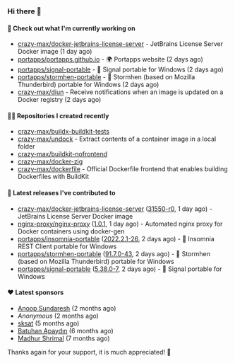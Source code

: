 ### Hi there 👋

#### 👷 Check out what I'm currently working on

- [crazy-max/docker-jetbrains-license-server](https://github.com/crazy-max/docker-jetbrains-license-server) - JetBrains License Server Docker image (1 day ago)
- [portapps/portapps.github.io](https://github.com/portapps/portapps.github.io) - 🌍 Portapps website (2 days ago)
- [portapps/signal-portable](https://github.com/portapps/signal-portable) - 🚀 Signal portable for Windows (2 days ago)
- [portapps/stormhen-portable](https://github.com/portapps/stormhen-portable) - 🚀 Stormhen (based on Mozilla Thunderbird) portable for Windows (2 days ago)
- [crazy-max/diun](https://github.com/crazy-max/diun) - Receive notifications when an image is updated on a Docker registry (2 days ago)

#### 👨‍💻 Repositories I created recently

- [crazy-max/buildx-buildkit-tests](https://github.com/crazy-max/buildx-buildkit-tests)
- [crazy-max/undock](https://github.com/crazy-max/undock) - Extract contents of a container image in a local folder
- [crazy-max/buildkit-nofrontend](https://github.com/crazy-max/buildkit-nofrontend)
- [crazy-max/docker-zig](https://github.com/crazy-max/docker-zig)
- [crazy-max/dockerfile](https://github.com/crazy-max/dockerfile) - Official Dockerfile frontend that enables building Dockerfiles with BuildKit

#### 🚀 Latest releases I've contributed to

- [crazy-max/docker-jetbrains-license-server](https://github.com/crazy-max/docker-jetbrains-license-server) ([31550-r0](https://github.com/crazy-max/docker-jetbrains-license-server/releases/tag/31550-r0), 1 day ago) - JetBrains License Server Docker image
- [nginx-proxy/nginx-proxy](https://github.com/nginx-proxy/nginx-proxy) ([1.0.1](https://github.com/nginx-proxy/nginx-proxy/releases/tag/1.0.1), 1 day ago) - Automated nginx proxy for Docker containers using docker-gen
- [portapps/insomnia-portable](https://github.com/portapps/insomnia-portable) ([2022.2.1-26](https://github.com/portapps/insomnia-portable/releases/tag/2022.2.1-26), 2 days ago) - 🚀 Insomnia REST Client portable for Windows
- [portapps/stormhen-portable](https://github.com/portapps/stormhen-portable) ([91.7.0-43](https://github.com/portapps/stormhen-portable/releases/tag/91.7.0-43), 2 days ago) - 🚀 Stormhen (based on Mozilla Thunderbird) portable for Windows
- [portapps/signal-portable](https://github.com/portapps/signal-portable) ([5.38.0-7](https://github.com/portapps/signal-portable/releases/tag/5.38.0-7), 2 days ago) - 🚀 Signal portable for Windows

#### ❤️ Latest sponsors
- [Anoop Sundaresh](https://github.com/theryecatcher) (2 months ago)
- _Anonymous_ (2 months ago)
- [sksat](https://github.com/sksat) (5 months ago)
- [Batuhan Apaydın](https://github.com/developer-guy) (6 months ago)
- [Madhur Shrimal](https://github.com/shrimalmadhur) (7 months ago)

Thanks again for your support, it is much appreciated! 🙏
